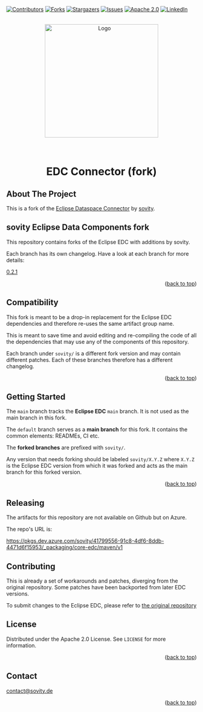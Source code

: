 <!-- Improved compatibility of back to top link: See: https://github.com/othneildrew/Best-README-Template/pull/73 -->

<a name="readme-top"></a>

<!-- PROJECT SHIELDS -->

[![Contributors][contributors-shield]][contributors-url]
[![Forks][forks-shield]][forks-url] [![Stargazers][stars-shield]][stars-url]
[![Issues][issues-shield]][issues-url]
[![Apache 2.0][license-shield]][license-url]
[![LinkedIn][linkedin-shield]][linkedin-url]

<br />
<div align="center">
    <a href="https://github.com/sovity/edc-extensions">
        <img src="https://raw.githubusercontent.com/sovity/edc-ui/main/src/assets/images/sovity_logo.svg" alt="Logo" width="300">
    </a>
</div>

<h1 align="center">
  <br/>
      EDC Connector (fork)
  <br/>
</h1>

## About The Project

This is a fork of the [Eclipse Dataspace Connector](https://github.com/eclipse-edc/Connector) by [sovity](https://sovity.de/).

## sovity Eclipse Data Components fork

This repository contains forks of the Eclipse EDC with additions by sovity.

Each branch has its own changelog.
Have a look at each branch for more details:

<a name="branches"></a>

[0.2.1](https://github.com/sovity/core-edc/blob/sovity/0.2.1/CHANGELOG.md)

<p align="right">(<a href="#readme-top">back to top</a>)</p>

## Compatibility

This fork is meant to be a drop-in replacement for the Eclipse EDC dependencies and therefore re-uses the same artifact group name.

This is meant to save time and avoid editing and re-compiling the code of all the dependencies that may use any of the components of this repository.

Each branch under `sovity/` is a different fork version and may contain different patches. Each of these branches therefore has a different changelog.

<p align="right">(<a href="#readme-top">back to top</a>)</p>

## Getting Started

The `main` branch tracks the **Eclipse EDC** `main` branch. It is not used as the main branch in this fork.

The `default` branch serves as a **main branch** for this fork. It contains the common elements: READMEs, CI etc.

The **forked branches** are prefixed with `sovity/`.

Any version that needs forking should be labeled `sovity/X.Y.Z` where `X.Y.Z` is the Eclipse EDC version from which it was forked and acts as the main branch for this forked version.

<p align="right">(<a href="#readme-top">back to top</a>)</p>

## Releasing

The artifacts for this repository are not available on Github but on Azure.

The repo's URL is:

https://pkgs.dev.azure.com/sovity/41799556-91c8-4df6-8ddb-4471d6f15953/_packaging/core-edc/maven/v1

## Contributing

This is already a set of workarounds and patches, diverging from the original repository. Some patches have been backported from later EDC versions.

To submit changes to the Eclipse EDC, please refer to [the original repository](https://github.com/eclipse-edc/Connector)

## License

Distributed under the Apache 2.0 License. See `LICENSE` for more information.

<p align="right">(<a href="#readme-top">back to top</a>)</p>

## Contact

contact@sovity.de

<p align="right">(<a href="#readme-top">back to top</a>)</p>

<!-- MARKDOWN LINKS & IMAGES -->
<!-- https://www.markdownguide.org/basic-syntax/#reference-style-links -->

[contributors-shield]:
https://img.shields.io/github/contributors/sovity/core-edc.svg?style=for-the-badge

[contributors-url]: https://github.com/sovity/core-edc/graphs/contributors

[forks-shield]:
https://img.shields.io/github/forks/sovity/core-edc.svg?style=for-the-badge

[forks-url]: https://github.com/sovity/core-edc/network/members

[stars-shield]:
https://img.shields.io/github/stars/sovity/core-edc.svg?style=for-the-badge

[stars-url]: https://github.com/sovity/core-edc/stargazers

[issues-shield]:
https://img.shields.io/github/issues/sovity/core-edc.svg?style=for-the-badge

[issues-url]: https://github.com/sovity/core-edc/issues

[license-shield]:
https://img.shields.io/github/license/sovity/core-edc.svg?style=for-the-badge

[license-url]: https://github.com/sovity/core-edc/blob/main/LICENSE

[linkedin-shield]:
https://img.shields.io/badge/-LinkedIn-black.svg?style=for-the-badge&logo=linkedin&colorB=555

[linkedin-url]: https://www.linkedin.com/company/sovity
